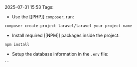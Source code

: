 2025-07-31 15:53
Tags: 

- Use the [[PHP]] `composer`, run:
```bash
composer create-project laravel/laravel your-project-name
```
- Install required [[NPM]] packages inside the project:
```bash
npm install
```
- Setup the database information in the `.env` file:
```
``
```